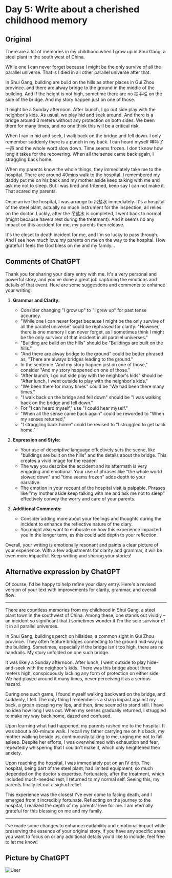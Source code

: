 # **Day 5:** Write about a cherished childhood memory

## Original

There are a lot of memories in my childhood when I grow up in Shui Gang, a steel plant in the south west of China. 

While one I can never forget because I might be the only survive of all the parallel universe. That is I died in all other parallel universe after that.

In Shui Gang, building are build on the hills as other places in Gui Zhou province. and there are alway bridge to the ground in the middle of the building. And if the height is not high, sometime there are no 扶手栏 on the side of the bridge. And my story happen just on one of those.

It might be a Sunday afternoon. After launch, I go out side play with the neighbor's kids. As usual, we play hid and seek around. And there is a bridge around 3 meters without any protection on both sides. We been there for many times, and no one think this will be a critical risk.

When I ran in hid and seek, I walk back on the bridge and fell down. I only remember suddenly there is a punch in my back. I can heard myself 呻吟了一声 and the whole word slow down. Time seems frozen. I don't know how long it takes for the recovering. When all the sense came back again, I straggling back home.

When my parents know the whole things, they immediately take me to the hospital. There are around 40mins walk to the hospital. I remembered my daddy put me on his back and my mother aside keep talking with me and ask me not to sleep. But I was tired and fritened, keep say I can not make it. That scared my parents.

Once arrive the hospital, I was arrange to 吊盐水 immediately. It's a hospital of the steel plant, actually no much instrument for the inspection, all relies on the doctor. Luckly, after the 吊盐水 is completed, I went back to normal (might because have a rest during the treatment). And it seems no any impact on this accident for me, my parents then release.

It's the closet to death incident for me, and I'm so lucky to pass through. And I see how much love my parents on me on the way to the hospital. How grateful I feels the God bless on me and my family...

## Comments of ChatGPT
Thank you for sharing your diary entry with me. It's a very personal and powerful story, and you've done a great job capturing the emotions and details of that event. Here are some suggestions and comments to enhance your writing:

1. **Grammar and Clarity:**
    
    - Consider changing "I grow up" to "I grew up" for past tense accuracy.
    - "While one I can never forget because I might be the only survive of all the parallel universe" could be rephrased for clarity: "However, there is one memory I can never forget, as I sometimes think I might be the only survivor of that incident in all parallel universes."
    - "Building are build on the hills" should be "Buildings are built on the hills."
    - "And there are alway bridge to the ground" could be better phrased as, "There are always bridges leading to the ground."
    - In the sentence "And my story happen just on one of those," consider "And my story happened on one of those."
    - "After launch, I go out side play with the neighbor's kids" should be "After lunch, I went outside to play with the neighbor's kids."
    - "We been there for many times" could be "We had been there many times."
    - "I walk back on the bridge and fell down" should be "I was walking back on the bridge and fell down."
    - For "I can heard myself," use "I could hear myself."
    - "When all the sense came back again" could be reworded to "When my senses returned,"
    - "I straggling back home" could be revised to "I struggled to get back home."
2. **Expression and Style:**
    
    - Your use of descriptive language effectively sets the scene, like "buildings are built on the hills" and the details about the bridge. This creates a vivid image for the reader.
    - The way you describe the accident and its aftermath is very engaging and emotional. Your use of phrases like "the whole world slowed down" and "time seems frozen" adds depth to your narrative.
    - The emotion in your recount of the hospital visit is palpable. Phrases like "my mother aside keep talking with me and ask me not to sleep" effectively convey the worry and care of your parents.
3. **Additional Comments:**
    
    - Consider adding more about your feelings and thoughts during the incident to enhance the reflective nature of the diary.
    - You might also want to elaborate on how this experience impacted you in the longer term, as this could add depth to your reflection.

Overall, your writing is emotionally resonant and paints a clear picture of your experience. With a few adjustments for clarity and grammar, it will be even more impactful. Keep writing and sharing your stories!

## Alternative expression by ChatGPT
  
Of course, I'd be happy to help refine your diary entry. Here's a revised version of your text with improvements for clarity, grammar, and overall flow:

---

There are countless memories from my childhood in Shui Gang, a steel plant town in the southwest of China. Among these, one stands out vividly – an incident so significant that I sometimes wonder if I'm the sole survivor of it in all parallel universes.

In Shui Gang, buildings perch on hillsides, a common sight in Gui Zhou province. They often feature bridges connecting to the ground mid-way up the building. Sometimes, especially if the bridge isn't too high, there are no handrails. My story unfolded on one such bridge.

It was likely a Sunday afternoon. After lunch, I went outside to play hide-and-seek with the neighbor's kids. There was this bridge about three meters high, conspicuously lacking any form of protection on either side. We had played around it many times, never perceiving it as a serious hazard.

During one such game, I found myself walking backward on the bridge, and suddenly, I fell. The only thing I remember is a sharp impact against my back, a groan escaping my lips, and then, time seemed to stand still. I have no idea how long I was out. When my senses gradually returned, I struggled to make my way back home, dazed and confused.

Upon learning what had happened, my parents rushed me to the hospital. It was about a 40-minute walk. I recall my father carrying me on his back, my mother walking beside us, continuously talking to me, urging me not to fall asleep. Despite her efforts, I was overwhelmed with exhaustion and fear, repeatedly whispering that I couldn't make it, which only heightened their anxiety.

Upon reaching the hospital, I was immediately put on an IV drip. The hospital, being part of the steel plant, had limited equipment, so much depended on the doctor's expertise. Fortunately, after the treatment, which included much-needed rest, I returned to my normal self. Seeing this, my parents finally let out a sigh of relief.

This experience was the closest I've ever come to facing death, and I emerged from it incredibly fortunate. Reflecting on the journey to the hospital, I realized the depth of my parents' love for me. I am eternally grateful for this blessing on me and my family.

---

I've made some changes to enhance readability and emotional impact while preserving the essence of your original story. If you have any specific areas you want to focus on or any additional details you'd like to include, feel free to let me know!

## Picture by ChatGPT
![User](https://s.gravatar.com/avatar/c036a29bc2f1ac8251323bd41c6592e8?s=480&r=pg&d=https%3A%2F%2Fcdn.auth0.com%2Favatars%2Fja.png)


